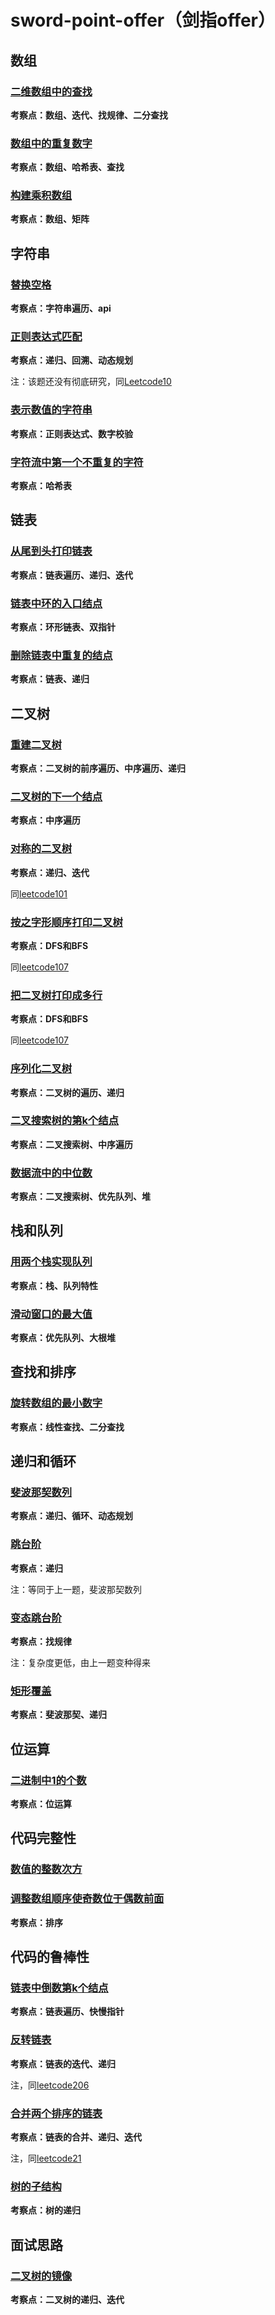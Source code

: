 # sword-point-offer（剑指offer）


## 数组

### [二维数组中的查找](arr/FindIn2DArray.java)

**考察点：数组、迭代、找规律、二分查找**

### [数组中的重复数字](arr/DuplicateNumbers.java)

**考察点：数组、哈希表、查找**

### [构建乘积数组](arr/ConstructProductArray.java)

**考察点：数组、矩阵**



## 字符串

### [替换空格](str/ReplaceSpace.java)

**考察点：字符串遍历、api**

### [正则表达式匹配](str/RegularExpressionMatch.java)

**考察点：递归、回溯、动态规划**

注：该题还没有彻底研究，同[Leetcode10](https://github.com/HappyYyh/leetCode/blob/master/hard/Hard_10.java)

### [表示数值的字符串](str/IsNumberString.java)

**考察点：正则表达式、数字校验**

### [字符流中第一个不重复的字符](str/FirstUniqueCharacter.java)

**考察点：哈希表**



## 链表

### [从尾到头打印链表](linkedlist/ReversePrintLinkedList.java)

**考察点：链表遍历、递归、迭代**

### [链表中环的入口结点](linkedlist/EntryNodeOfLoop.java)

**考察点：环形链表、双指针**

### [删除链表中重复的结点](linkedlist/DeleteDuplication.java)

**考察点：链表、递归**



## 二叉树

### [重建二叉树](tree/ReConstructBinaryTree.java)

**考察点：二叉树的前序遍历、中序遍历、递归**

### [二叉树的下一个结点](tree/BinaryTreeNextNode.java)

**考察点：中序遍历**

### [对称的二叉树](tree/SymmetricBinaryTree.java)

**考察点：递归、迭代**

同[leetcode101](https://github.com/HappyYyh/leetCode/blob/master/simple/Simple_101.java)

### [按之字形顺序打印二叉树](tree/PrintBinaryTree.java)

**考察点：DFS和BFS**

同[leetcode107](https://github.com/HappyYyh/leetCode/blob/master/simple/Simple_107.java)

### [把二叉树打印成多行](tree/PrintBinaryTree2.java)

**考察点：DFS和BFS**

同[leetcode107](https://github.com/HappyYyh/leetCode/blob/master/simple/Simple_107.java)

### [序列化二叉树](tree/SerializeBinaryTree.java)

**考察点：二叉树的遍历、递归**

### [二叉搜索树的第k个结点](tree/KthNode.java)

**考察点：二叉搜索树、中序遍历**

### [数据流中的中位数](tree/MedianInDataStream.java)

**考察点：二叉搜索树、优先队列、堆**



## 栈和队列

### [用两个栈实现队列](stackandqueue/ImplementQueueWithTwoStack.java)

**考察点：栈、队列特性**

### [滑动窗口的最大值](stackandqueue/MaxValueOfSlidingWindow.java)

**考察点：优先队列、大根堆**



## 查找和排序

### [旋转数组的最小数字](findandsort/MinNumberInRotateArray.java)

**考察点：线性查找、二分查找**



## 递归和循环

### [斐波那契数列](recursionandloop/Fibonacci.java)

**考察点：递归、循环、动态规划**

### [跳台阶](recursionandloop/JumpFloor.java)

**考察点：递归**

注：等同于上一题，斐波那契数列

### [变态跳台阶](recursionandloop/JumpFloorII.java)

**考察点：找规律**

注：复杂度更低，由上一题变种得来

### [矩形覆盖](recursionandloop/RectangularCover.java)

**考察点：斐波那契、递归**



## 位运算

### [二进制中1的个数](bitoperation/NumberOf1InBinary.java)

**考察点：位运算**



## 代码完整性

### [数值的整数次方](codeintegrity/IntegerPower.java)

### [调整数组顺序使奇数位于偶数前面](codeintegrity/AdjustArrayOrder.java)

**考察点：排序**



## 代码的鲁棒性

### [链表中倒数第k个结点](coderobustness/KthListNode.java)

**考察点：链表遍历、快慢指针**

### [反转链表](coderobustness/ReverseListNode.java)

**考察点：链表的迭代、递归**

注，同[leetcode206](https://github.com/HappyYyh/leetCode/blob/master/simple/Simple_206.java)

### [合并两个排序的链表](coderobustness/MergeTwoSortedListNode.java)

**考察点：链表的合并、递归、迭代**

注，同[leetcode21](https://github.com/HappyYyh/leetCode/blob/master/simple/Simple_21.java)

### [树的子结构](coderobustness/SubstructureOfTree.java)

**考察点：树的递归**



## 面试思路

### [二叉树的镜像](interviewideas/MirrorOfBinaryTree.java)

**考察点：二叉树的递归、迭代**

